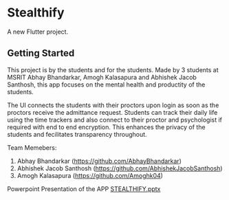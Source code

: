 # Stealthify

A new Flutter project.

## Getting Started

This project is by the students and for the students. Made by 3 students at MSRIT Abhay Bhandarkar, Amogh Kalasapura and Abhishek Jacob Santhosh, this app focuses on the mental health and productity of the students.

The UI connects the students with their proctors upon login as soon as the proctors receive the admittance request. Students can track their daily life using the time trackers and also connect to their proctor and psychologist if required with end to end encryption. This enhances the privacy of the students and fecilitates transparency throughout.

Team Memebers:

1) Abhay Bhandarkar (https://github.com/AbhayBhandarkar)
2) Abhishek Jacob Santhosh (https://github.com/AbhishekJacobSanthosh)
3) Amogh Kalasapura (https://github.com/Amoghk04)

Powerpoint Presentation of the APP
[STEALTHIFY.pptx](https://github.com/WhackiestBinaryBandits/chatbotfotwhackiest/files/10526568/STEALTHIFY.pptx)
